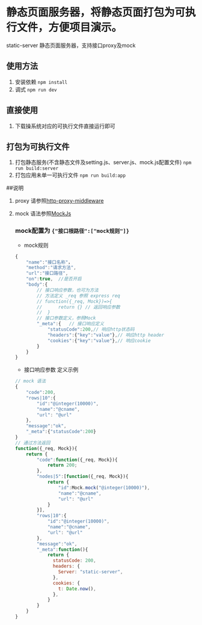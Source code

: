 # 静态页面服务器，将静态页面打包为可执行文件，方便项目演示。
static-server 静态页面服务器，支持接口proxy及mock

## 使用方法
1. 安装依赖 `npm install`
1. 调式 `npm run dev`
## 直接使用
1. 下载操系统对应的可执行文件直接运行即可
## 打包为可执行文件
1. 打包静态服务(不含静态文件及setting.js、server.js、mock.js配置文件) `npm run build:server`
1. 打包应用未单一可执行文件 `npm run build:app`

##说明
1. proxy 请参照[http-proxy-middleware](https://github.com/chimurai/http-proxy-middleware)
1. mock 语法参照[MockJs](http://mockjs.com/)

    ### mock配置为 `{"接口根路径":["mock规则"]}`
    
    - mock规则
    ```js
    {
        "name":"接口名称"，
        "method":"请求方法",
        "url":"接口路径",
        "on":true,  //是否开启
        "body":{    
            // 接口响应参数，也可为方法
            // 方法定义 _req 参照 express req
            // function({_req, Mock})=>{     
            //      return {} // 返回响应参数
            //  }
            // 接口参数定义，参照Mock
            "_meta":{   // 接口响应定义
                "statusCode":200,// 响应http状态码
                "headers":{"key":"value"},// 响应http header
                "cookies":{"key":"value"},// 响应cookie
            }
        }
    }
    ```
    - 接口响应参数 定义示例
    ```js
    // mock 语法
    {
        "code":200,
        "rows|10":{
            "id":"@integer(10000)",
            "name":"@cname",
            "url": "@url"
        },
        "message":"ok",
        "_meta":{"statusCode":200}
    }
    // 通过方法返回
    function({_req, Mock}){
        return {
            "code":function({_req, Mock}){
                return 200;
            },
            "nodes|5":[function({_req, Mock}){
                return {
                    "id":Mock.mock("@integer(10000)"),
                    "name":"@cname",
                    "url": "@url"
                }
            }],
            "rows|10":{
                "id":"@integer(10000)",
                "name":"@cname",
                "url": "@url"
            },
            "message":"ok",
            "_meta":function(){
                return {
				  statusCode: 200,
				  headers: {
					Server: "static-server",
				  },
				  cookies: {
					t: Date.now(),
				  },
				}
            }
        }
    }
    ```
    